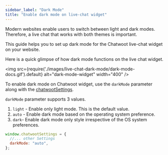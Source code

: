 ```yaml
---
sidebar_label: "Dark Mode"
title: "Enable dark mode on live-chat widget"
---
```


Modern websites enable users to switch between light and dark modes. Therefore, a live chat that works with both themes is important. 

This guide helps you to set up dark mode for the Chatwoot live-chat widget on your website.

Here is a quick glimpse of how dark mode functions on the live chat widget.

<img src={require('./images/live-chat-dark-mode/dark-mode-docs.gif').default} alt="dark-mode-widget" width="400" />

To enable dark mode on Chatwoot widget, use the `darkMode` parameter along with the [chatwootSettings](/docs/product/channels/live-chat/sdk/setup).

`darkMode` parameter supports 3 values.

1. `light` - Enable only light mode. This is the default value.
2. `auto` - Enable dark mode based on the operating system preference.
3. `dark`- Enable dark mode only style irrespective of the OS system preferences.

```js
window.chatwootSettings = {
  //... other Settings
  darkMode: "auto",
};
```

